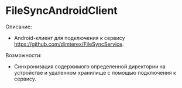 # FileSyncAndroidClient

Описание:
- Android-клиент для подключения к сервису https://github.com/dimterex/FileSyncService.

Возможности:
- Синхронизация содержимого определенной директории на устройстве и удаленном хранилище с помощью подключения к сервису.
